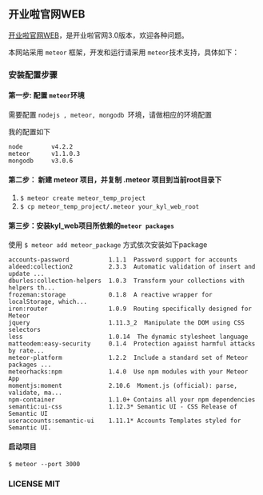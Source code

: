 开业啦官网WEB
-------
[开业啦官网WEB](http://www.kyl.biz)，是开业啦官网3.0版本，欢迎各种问题。

本网站采用 `meteor` 框架，开发和运行请采用 `meteor`技术支持，具体如下：

### 安装配置步骤
#### 第一步: 配置 `meteor`环境

需要配置 `nodejs , meteor, mongodb `环境，请做相应的环境配置

我的配置如下
``` shell
node        v4.2.2
meteor      v1.1.0.3
mongodb     v3.0.6
```

#### 第二步： 新建 meteor 项目，并复制 .meteor 项目到当前root目录下
1. `$ meteor create meteor_temp_project`
2. `$ cp meteor_temp_project/.meteor your_kyl_web_root`

#### 第三步：安装kyl_web项目所依赖的`meteor packages`
使用 `$ meteor add meteor_package` 方式依次安装如下package

```shell
accounts-password           1.1.1  Password support for accounts
aldeed:collection2          2.3.3  Automatic validation of insert and update ...
dburles:collection-helpers  1.0.3  Transform your collections with helpers th...
frozeman:storage            0.1.8  A reactive wrapper for localStorage, which...
iron:router                 1.0.9  Routing specifically designed for Meteor
jquery                      1.11.3_2  Manipulate the DOM using CSS selectors
less                        1.0.14  The dynamic stylesheet language
matteodem:easy-security     0.1.4  Protection against harmful attacks by rate...
meteor-platform             1.2.2  Include a standard set of Meteor packages ...
meteorhacks:npm             1.4.0  Use npm modules with your Meteor App
momentjs:moment             2.10.6  Moment.js (official): parse, validate, ma...
npm-container               1.1.0+ Contains all your npm dependencies
semantic:ui-css             1.12.3* Semantic UI - CSS Release of Semantic UI
useraccounts:semantic-ui    1.11.1* Accounts Templates styled for Semantic UI.
```

#### 启动项目
`$ meteor --port 3000`

### LICENSE MIT
